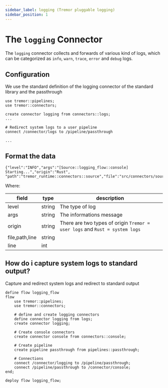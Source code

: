 ```yaml
---
sidebar_label: logging (Tremor pluggable logging)
sidebar_position: 1
---
```


# The `logging` Connector

The `logging` connector collects and forwards of various kind of logs, which can be categorized as `info`, `warn`, `trace`, `error` and `debug` logs.

## Configuration

We use the standard definition of the logging connector of the standard library and the passthrough

```tremor
use tremor::pipelines;
use tremor::connectors;

create connector logging from connectors::logs;
...
 
# Redirect system logs to a user pipeline
connect /connector/logs to /pipeline/passthrough

...
```

## Format the data

```tremor
{"level":"INFO","args":"[Source::logging_flow::console] Starting...","origin":"Rust",
"path":"tremor_runtime::connectors::source","file":"src/connectors/source.rs","line":634}
```

Where:

| field       	| type                      | description                                                                 |
|---------------|---------------------------|-----------------------------------------------------------------------------|
| level			| string                    | The type of log                                                             |
| args			| string                    | The informations message                                                    |
| origin		| string	                | There are two types of origin `Tremor = user logs` and `Rust = system logs` |
| file,path,line| string					| 										                                      |
| line			| int						|                                          									  |



## How do i capture system logs to standard output?

Capture and redirect system logs and redirect to standard output

```tremor
define flow logging_flow
flow
	use tremor::pipelines;
	use tremor::connectors;

	# define and create logging connectors
	define connector logging from logs;
	create connector logging;

	# Create console connectors
	create connector console from connectors::console;

	# Create pipeline
	create pipeline passthrough from pipelines::passthrough;

	# Connections
	connect /connector/logging to /pipeline/passthrough;
	connect /pipeline/passthrough to /connector/console;
end;

deploy flow logging_flow;
```
